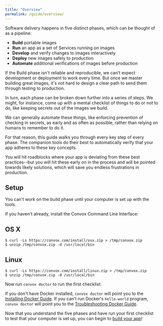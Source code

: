 ```yaml
---
title: "Overview"
permalink: /guide/overview/
---
```


Software delivery happens in five distinct phases, which can be thought of as a pipeline:

- **Build** portable images
- **Run** an app as a set of Services running on images
- **Develop** and verify changes to images interactively
- **Deploy** new images safely to production
- **Automate** additional verifications of images before production

If the Build phase isn't reliable and reproducible, we can't expect development or deployment to work every time. But once we master building great images, it's not hard to design a clear path to send them through testing to production.

In turn, each phase can be broken down further into a series of steps. We might, for instance, come up with a mental checklist of things to do or not to do, like keeping secrets out of the images we build.

We can generally automate these things, like enforcing prevention of checking in secrets, as early and as often as possible, rather than relying on humans to remember to do it.

For that reason, this guide walks you through every key step of every phase. The companion tools do their best to automatically verify that your app adheres to these key concepts.

You will hit roadblocks where your app is deviating from these best practices--but you will hit these early on in the process and will be pointed towards likely solutions, which will save you endless frustrations in production.

## Setup

You can't work on the build phase until your computer is set up with the tools.

If you haven't already, install the Convox Command Line Interface:

## OS X

```
$ curl -Ls https://convox.com/install/osx.zip > /tmp/convox.zip
$ unzip /tmp/convox.zip -d /usr/local/bin
```

## Linux

```
$ curl -Ls https://convox.com/install/linux.zip > /tmp/convox.zip
$ unzip /tmp/convox.zip -d /usr/local/bin
```

Now run `convox doctor` to run the first checklist:

<script type="text/javascript" src="https://asciinema.org/a/91574.js" id="asciicast-91574" async></script>

If you don't have Docker installed, `convox doctor` will point you to the [Installing Docker Guide](https://docs.docker.com/engine/installation/). If you can't run Docker's `hello-world` program, `convox doctor` will point you to the [Troubleshooting Docker Guide]().

Now that you understand the five phases and have run your first checklist to test that your computer is set up, you can begin to [build your app](/guide/build/)!
